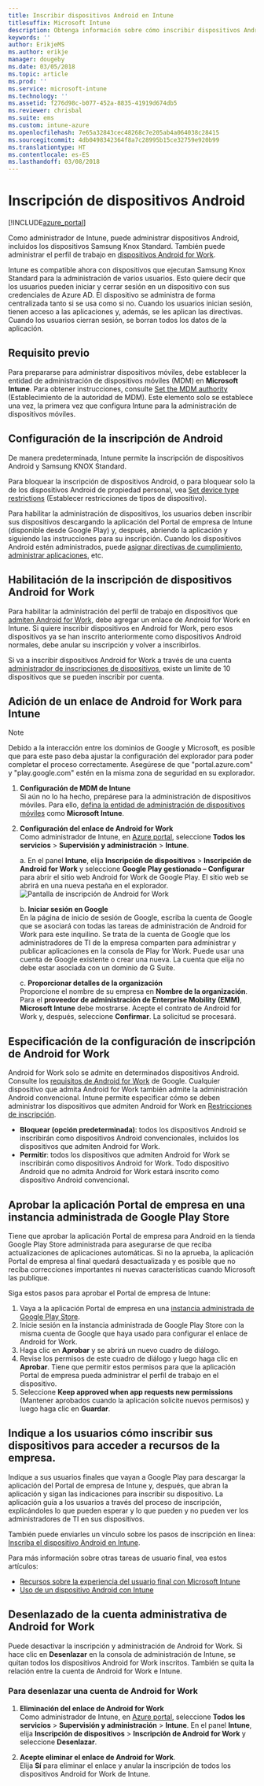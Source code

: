 ```yaml
---
title: Inscribir dispositivos Android en Intune
titlesuffix: Microsoft Intune
description: Obtenga información sobre cómo inscribir dispositivos Android en Intune.
keywords: ''
author: ErikjeMS
ms.author: erikje
manager: dougeby
ms.date: 03/05/2018
ms.topic: article
ms.prod: ''
ms.service: microsoft-intune
ms.technology: ''
ms.assetid: f276d98c-b077-452a-8835-41919d674db5
ms.reviewer: chrisbal
ms.suite: ems
ms.custom: intune-azure
ms.openlocfilehash: 7e65a32843cec48268c7e205ab4a064038c28415
ms.sourcegitcommit: 4db0498342364f8a7c28995b15ce32759e920b99
ms.translationtype: HT
ms.contentlocale: es-ES
ms.lasthandoff: 03/08/2018
---
```

# <a name="enroll-android-devices"></a>Inscripción de dispositivos Android

[!INCLUDE[azure_portal](./includes/azure_portal.md)]

Como administrador de Intune, puede administrar dispositivos Android, incluidos los dispositivos Samsung Knox Standard. También puede administrar el perfil de trabajo en [dispositivos Android for Work](#enable-enrollment-of-android-for-work-devices).

Intune es compatible ahora con dispositivos que ejecutan Samsung Knox Standard para la administración de varios usuarios. Esto quiere decir que los usuarios pueden iniciar y cerrar sesión en un dispositivo con sus credenciales de Azure AD. El dispositivo se administra de forma centralizada tanto si se usa como si no. Cuando los usuarios inician sesión, tienen acceso a las aplicaciones y, además, se les aplican las directivas. Cuando los usuarios cierran sesión, se borran todos los datos de la aplicación.

## <a name="prerequisite"></a>Requisito previo

Para prepararse para administrar dispositivos móviles, debe establecer la entidad de administración de dispositivos móviles (MDM) en **Microsoft Intune**. Para obtener instrucciones, consulte [Set the MDM authority](mdm-authority-set.md) (Establecimiento de la autoridad de MDM). Este elemento solo se establece una vez, la primera vez que configura Intune para la administración de dispositivos móviles.

## <a name="set-up-android-enrollment"></a>Configuración de la inscripción de Android

De manera predeterminada, Intune permite la inscripción de dispositivos Android y Samsung KNOX Standard.

Para bloquear la inscripción de dispositivos Android, o para bloquear solo la de los dispositivos Android de propiedad personal, vea [Set device type restrictions](enrollment-restrictions-set.md) (Establecer restricciones de tipos de dispositivo).

Para habilitar la administración de dispositivos, los usuarios deben inscribir sus dispositivos descargando la aplicación del Portal de empresa de Intune (disponible desde Google Play) y, después, abriendo la aplicación y siguiendo las instrucciones para su inscripción. Cuando los dispositivos Android estén administrados, puede [asignar directivas de cumplimiento](compliance-policy-create-android.md), [administrar aplicaciones](app-management.md), etc.

## <a name="enable-enrollment-of-android-for-work-devices"></a>Habilitación de la inscripción de dispositivos Android for Work

Para habilitar la administración del perfil de trabajo en dispositivos que [admiten Android for Work](https://support.google.com/work/android/answer/6174145?hl=en&ref_topic=6151012), debe agregar un enlace de Android for Work en Intune. Si quiere inscribir dispositivos en Android for Work, pero esos dispositivos ya se han inscrito anteriormente como dispositivos Android normales, debe anular su inscripción y volver a inscribirlos.

Si va a inscribir dispositivos Android for Work a través de una cuenta [administrador de inscripciones de dispositivos](device-enrollment-manager-enroll.md), existe un límite de 10 dispositivos que se pueden inscribir por cuenta.

## <a name="add-android-for-work-binding-for-intune"></a>Adición de un enlace de Android for Work para Intune

> [!NOTE]
> Debido a la interacción entre los dominios de Google y Microsoft, es posible que para este paso deba ajustar la configuración del explorador para poder completar el proceso correctamente.  Asegúrese de que "portal.azure.com" y "play.google.com" estén en la misma zona de seguridad en su explorador.

1. **Configuración de MDM de Intune**<br>
Si aún no lo ha hecho, prepárese para la administración de dispositivos móviles. Para ello, [defina la entidad de administración de dispositivos móviles](mdm-authority-set.md) como **Microsoft Intune**.
2. **Configuración del enlace de Android for Work**<br>
    Como administrador de Intune, en [Azure portal](https://portal.azure.com), seleccione **Todos los servicios** > **Supervisión y administración** > **Intune**.

   a. En el panel **Intune**, elija **Inscripción de dispositivos** > **Inscripción de Android for Work** y seleccione **Google Play gestionado – Configurar** para abrir el sitio web Android for Work de Google Play. El sitio web se abrirá en una nueva pestaña en el explorador.
   ![Pantalla de inscripción de Android for Work](./media/android-work-bind.png)

   b. **Iniciar sesión en Google**<br>
   En la página de inicio de sesión de Google, escriba la cuenta de Google que se asociará con todas las tareas de administración de Android for Work para este inquilino. Se trata de la cuenta de Google que los administradores de TI de la empresa comparten para administrar y publicar aplicaciones en la consola de Play for Work. Puede usar una cuenta de Google existente o crear una nueva.  La cuenta que elija no debe estar asociada con un dominio de G Suite.

   c. **Proporcionar detalles de la organización**<br>
   Proporcione el nombre de su empresa en **Nombre de la organización**. Para el **proveedor de administración de Enterprise Mobility (EMM)**, **Microsoft Intune** debe mostrarse. Acepte el contrato de Android for Work y, después, seleccione **Confirmar**. La solicitud se procesará.

## <a name="specify-android-for-work-enrollment-settings"></a>Especificación de la configuración de inscripción de Android for Work
Android for Work solo se admite en determinados dispositivos Android. Consulte los [requisitos de Android for Work](https://support.google.com/work/android/answer/6174145?hl=en&ref_topic=6151012%20style=%22target=new_window%22) de Google. Cualquier dispositivo que admita Android for Work también admite la administración Android convencional. Intune permite especificar cómo se deben administrar los dispositivos que admiten Android for Work en [Restricciones de inscripción](enrollment-restrictions-set.md).

- **Bloquear (opción predeterminada)**: todos los dispositivos Android se inscribirán como dispositivos Android convencionales, incluidos los dispositivos que admiten Android for Work.
- **Permitir**: todos los dispositivos que admiten Android for Work se inscribirán como dispositivos Android for Work. Todo dispositivo Android que no admita Android for Work estará inscrito como dispositivo Android convencional.

## <a name="approve-the-company-portal-app-in-the-managed-google-play-store"></a>Aprobar la aplicación Portal de empresa en una instancia administrada de Google Play Store
Tiene que aprobar la aplicación Portal de empresa para Android en la tienda Google Play Store administrada para asegurarse de que reciba actualizaciones de aplicaciones automáticas. Si no la aprueba, la aplicación Portal de empresa al final quedará desactualizada y es posible que no reciba correcciones importantes ni nuevas características cuando Microsoft las publique.

Siga estos pasos para aprobar el Portal de empresa de Intune:

1.  Vaya a la aplicación Portal de empresa en una [instancia administrada de Google Play Store](https://play.google.com/work/apps/details?id=com.microsoft.windowsintune.companyportal).
2.  Inicie sesión en la instancia administrada de Google Play Store con la misma cuenta de Google que haya usado para configurar el enlace de Android for Work.
3.  Haga clic en **Aprobar** y se abrirá un nuevo cuadro de diálogo.
4.  Revise los permisos de este cuadro de diálogo y luego haga clic en **Aprobar**. Tiene que permitir estos permisos para que la aplicación Portal de empresa pueda administrar el perfil de trabajo en el dispositivo.
5.  Seleccione **Keep approved when app requests new permissions** (Mantener aprobados cuando la aplicación solicite nuevos permisos) y luego haga clic en **Guardar**.

<!--  ## Next steps for Android for Work
After configuring the Android for Work binding and settings, you can do the following:
- [Deploy Android for Work apps](android-for-work-apps.md)
- [Add Android for Work configuration policies](android-for-work-policy-settings-in-microsoft-intune.md)  -->

## <a name="tell-your-users-how-to-enroll-their-devices-to-access-company-resources"></a>Indique a los usuarios cómo inscribir sus dispositivos para acceder a recursos de la empresa.

Indique a sus usuarios finales que vayan a Google Play para descargar la aplicación del Portal de empresa de Intune y, después, que abran la aplicación y sigan las indicaciones para inscribir su dispositivo. La aplicación guía a los usuarios a través del proceso de inscripción, explicándoles lo que pueden esperar y lo que pueden y no pueden ver los administradores de TI en sus dispositivos.

También puede enviarles un vínculo sobre los pasos de inscripción en línea: [Inscriba el dispositivo Android en Intune](https://docs.microsoft.com/intune-user-help/enroll-your-device-in-intune-android).

Para más información sobre otras tareas de usuario final, vea estos artículos:

- [Recursos sobre la experiencia del usuario final con Microsoft Intune](end-user-educate.md)
- [Uso de un dispositivo Android con Intune](https://docs.microsoft.com/intune-user-help/using-your-android-device-with-intune)

## <a name="unbind-your-android-for-work-administrative-account"></a>Desenlazado de la cuenta administrativa de Android for Work

Puede desactivar la inscripción y administración de Android for Work. Si hace clic en **Desenlazar** en la consola de administración de Intune, se quitan todos los dispositivos Android for Work inscritos. También se quita la relación entre la cuenta de Android for Work e Intune.

### <a name="to-unbind-an-android-for-work-account"></a>Para desenlazar una cuenta de Android for Work

1. **Eliminación del enlace de Android for Work**<br>
    Como administrador de Intune, en [Azure portal](https://portal.azure.com), seleccione **Todos los servicios** > **Supervisión y administración** > **Intune**.  En el panel **Intune**, elija **Inscripción de dispositivos** > **Inscripción de Android for Work** y seleccione **Desenlazar**.

2. **Acepte eliminar el enlace de Android for Work**.<br>
  Elija **Sí** para eliminar el enlace y anular la inscripción de todos los dispositivos Android for Work de Intune.
